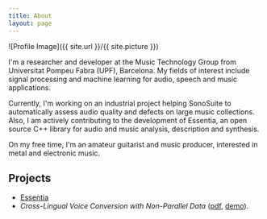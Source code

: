 ```yaml
---
title: About
layout: page
---
```

![Profile Image]({{ site.url }}/{{ site.picture }})

<p>I'm a researcher and developer at the Music Technology Group from Universitat
Pompeu Fabra (UPF), Barcelona. My fields of interest include signal processing
and machine learning for audio, speech and music applications.</p>

<p>Currently, I'm working on an industrial project helping SonoSuite to automatically
assess audio quality and defects on large music collections. Also, I am actively
contributing to the development of Essentia, an open source C++ library for audio
and music analysis, description and synthesis.</p>

<p>On my free time, I'm an amateur guitarist and music producer, interested in metal and electronic music.</p>


<h2>Projects</h2>

<ul>
	<li><a href="https://essentia.upf.edu/">Essentia</a></li>
	<li> <i>Cross-Lingual Voice Conversion with Non-Parallel Data </i>
	 (<a href="https://zenodo.org/record/1117153#.XIHRTIXgq00">pdf</a>, 
	 <a href="https://pabloentropia.github.io/voice-conversion-demo.github.io/">demo</a>).</li>

</ul>
